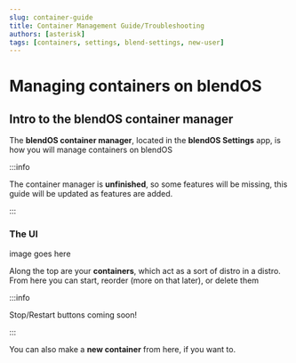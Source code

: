 ```yaml
---
slug: container-guide
title: Container Management Guide/Troubleshooting
authors: [asterisk]
tags: [containers, settings, blend-settings, new-user]
---
```


# Managing containers on blendOS

## Intro to the blendOS container manager

The **blendOS container manager**, located in the **blendOS Settings** app, is how you will manage containers on blendOS

:::info

The container manager is **unfinished**, so some features will be missing, this guide will be updated as features are added.

:::

### The UI

image goes here
<div class="gap"></div>

Along the top are your **containers**, which act as a sort of distro in a distro. From here you can start, reorder (more on that later), or delete them

:::info

Stop/Restart buttons coming soon!

:::

You can also make a **new container** from here, if you want to.